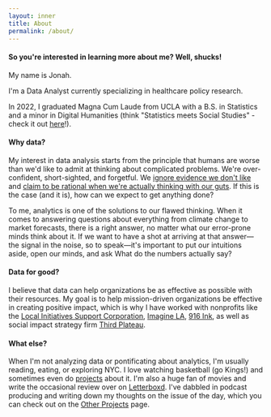 ```yaml
---
layout: inner
title: About
permalink: /about/
---
```

#### So you're interested in learning more about me? Well, shucks!

My name is Jonah.

I'm a Data Analyst currently specializing in healthcare policy research.

In 2022, I graduated Magna Cum Laude from UCLA with a B.S. in Statistics and a minor in Digital Humanities (think "Statistics meets Social Studies" - check it out [here](https://dh.ucla.edu/undergraduate-minor/)!).

#### Why data?

My interest in data analysis starts from the principle that humans are worse than we'd like to admit at thinking about complicated problems. We're over-confident, short-sighted, and forgetful. We [ignore evidence we don't like](https://en.wikipedia.org/wiki/Behavioral_economics) and [claim to be rational when we're actually thinking with our guts](https://en.wikipedia.org/wiki/Social_intuitionism). If this is the case (and it is), how can we expect to get anything done?

To me, analytics is one of the solutions to our flawed thinking. When it comes to answering questions about everything from climate change to market forecasts, there is a right answer, no matter what our error-prone minds think about it. If we want to have a shot at arriving at that answer&mdash;the signal in the noise, so to speak&mdash;it's important to put our intuitions aside, open our minds, and ask What do the numbers actually say?

#### Data for good?

I believe that data can help organizations be as effective as possible with their resources. My goal is to help mission-driven organizations be effective in creating positive impact, which is why I have worked with nonprofits like the [Local Initiatives Support Corporation](lisc.org), [Imagine LA](imaginela.org), [916 Ink](916ink.org), as well as social impact strategy firm [Third Plateau](thirdplateau.com).

#### What else?

When I'm not analyzing data or pontificating about analytics, I'm usually reading, eating, or exploring NYC. I love watching basketball (go Kings!) and sometimes even do [projects](https://github.com/jonah916/NBA-Playoff-Predictions-2022/blob/main/NBA%20Playoff%20Predictions%20with%20K%20Means%20Clustering.ipynb) about it. I'm also a huge fan of movies and write the occasional review over on [Letterboxd](https://letterboxd.com/jonah916/). I've dabbled in podcast producing and writing down my thoughts on the issue of the day, which you can check out on the [Other Projects](https://jonah916.github.io/other%20projects) page.
